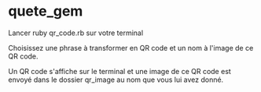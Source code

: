 # quete_gem

Lancer ruby qr_code.rb sur votre terminal

Choisissez une phrase à transformer en QR code et un nom à l'image de ce QR code.

Un QR code s'affiche sur le terminal et une image de ce QR code est envoyé dans le dossier qr_image au nom que vous lui avez donné. 

